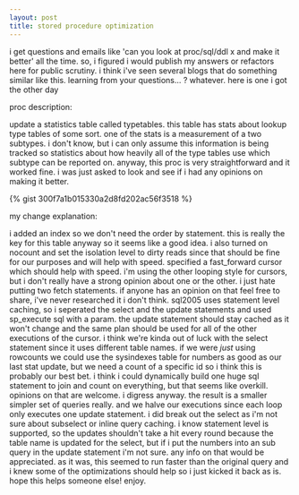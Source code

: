 ```yaml
---
layout: post
title: stored procedure optimization
---
```


i get questions and emails like 'can you look at proc/sql/ddl x and make it better' all the time. so, i figured i would publish my answers or refactors here for public scrutiny. i think i've seen several blogs that do something similar like this. learning from your questions... ? whatever. here is one i got the other day

proc description:

update a statistics table called typetables. this table has stats about lookup type tables of some sort. one of the stats is a measurement of a two subtypes. i don't know, but i can only assume this information is being tracked so statistics about how heavily all of the type tables use which subtype can be reported on. anyway, this proc is very straightforward and it worked fine. i was just asked to look and see if i had any opinions on making it better.

{% gist 300f7a1b015330a2d8fd202ac56f3518 %}

my change explanation:

i added an index so we don't need the order by statement. this is really the key for this table anyway so it seems like a good idea. i also turned on nocount and set the isolation level to dirty reads since that should be fine for our purposes and will help with speed. specified a fast_forward cursor which should help with speed. i'm using the other looping style for cursors, but i don't really have a strong opinion about one or the other. i just hate putting two fetch statements. if anyone has an opinion on that feel free to share, i've never researched it i don't think. sql2005 uses statement level caching, so i seperated the select and the update statements and used sp_execute sql with a param. the update statement should stay cached as it won't change and the same plan should be used for all of the other executions of the cursor. i think we're kinda out of luck with the select statement since it uses different table names. if we were *just* using rowcounts we could use the sysindexes table for numbers as good as our last stat update, but we need a count of a specific id so i think this is probably our best bet. i think i could dynamically build one huge sql statement to join and count on everything, but that seems like overkill. opinions on that are welcome. i digress anyway. the result is a smaller simpler set of queries really. and we halve our executions since each loop only executes one update statement. i did break out the select as i'm not sure about subselect or inline query caching. i know statement level is supported, so the updates shouldn't take a hit every round because the table name is updated for the select, but if i put the numbers into an sub query in the update statement i'm not sure. any info on that would be appreciated. as it was, this seemed to run faster than the original query and i knew some of the optimizations should help so i just kicked it back as is. hope this helps someone else! enjoy.

